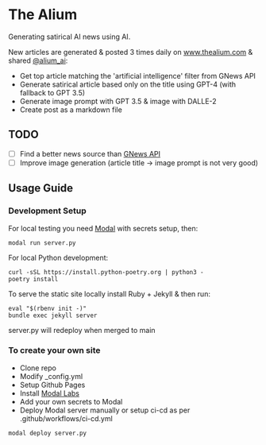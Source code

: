 # The Alium
Generating satirical AI news using AI.

New articles are generated & posted 3 times daily on www.thealium.com & shared [@alium_ai](https://twitter.com/alium_ai):
- Get top article matching the 'artificial intelligence' filter from GNews API
- Generate satirical article based only on the title using GPT-4 (with fallback to GPT 3.5)
- Generate image prompt with GPT 3.5 & image with DALLE-2
- Create post as a markdown file

## TODO
- [ ] Find a better news source than [GNews API](https://gnews.io/)
- [ ] Improve image generation (article title -> image prompt is not very good)

## Usage Guide
### Development Setup
For local testing you need [Modal](https://modal.com/) with secrets setup, then:
```
modal run server.py
```
For local Python development:
```
curl -sSL https://install.python-poetry.org | python3 -
poetry install
```
To serve the static site locally install Ruby + Jekyll & then run:
```
eval "$(rbenv init -)"
bundle exec jekyll server
```
server.py will redeploy when merged to main
### To create your own site
- Clone repo
- Modify _config.yml
- Setup Github Pages
- Install [Modal Labs](https://modal.com/docs/guide)
- Add your own secrets to Modal
- Deploy Modal server manually or setup ci-cd as per .github/workflows/ci-cd.yml
```
modal deploy server.py
```
